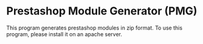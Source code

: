 # Prestashop Module Generator (PMG)

This program generates prestashop modules in zip format.
To use this program, please install it on an apache server.
